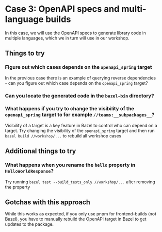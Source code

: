 # Case 3: OpenAPI specs and multi-language builds

In this case, we will use the OpenAPI specs to generate library code in multiple languages, which we in turn will use in our workshop.

## Things to try

### Figure out which cases depends on the `openapi_spring` target
In the previous case there is an example of querying reverse dependencies - can you figure out which case depends on the `openapi_spring` target?

### Can you locate the generated code in the `bazel-bin` directory?

### What happens if you try to change the visibility of the `openapi_spring` target to for example `//teams:__subpackages__`?
Visibility of a target is a key feature in Bazel to control who can depend on a target. Try changing the visibility of the `openapi_spring` target and then run `bazel build //workshop/...` to rebuild all workshop cases

## Additional things to try

### What happens when you rename the `hello` property in `HelloWorldResponse`?
Try running `bazel test --build_tests_only //workshop/...` after removing the property

## Gotchas with this approach
While this works as expected, if you only use pnpm for frontend-builds (not Bazel), you have to manually rebuild the OpenAPI target in Bazel to get updates to the package. 
